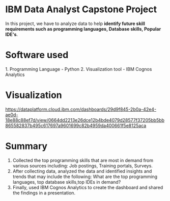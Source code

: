 # IBM Data Analyst Capstone Project

In this project, we have to analyze data to help **identify future skill requirements such as programming languages, Database skills, Popular IDE's**. 

<h1>Software used</h1>
1. Programming Language - Python
2. Visualization tool - IBM Cognos Analytics 


<h1> Visualization </h1>

https://dataplatform.cloud.ibm.com/dashboards/29d9f845-2b0a-42e4-ae0d-18e88c88ef7d/view/0664dd2213e26dce12b4bde4079d28577f37205bb5bb865582837b495c617697a9601699c82b4959da400661f5e8125aca


<h1> Summary </h1>

1. Collected the top programming skills that are most in demand from various sources including: Job postings, Training portals, Surveys.
2. After collecting data, analyzed the data and identified insights and trends that may include the following: What are the top programming languages, top database skills,top IDEs in demand?
3. Finally, used  IBM Cognos Analytics to create the dashboard and shared the findings in a presentation.
 
